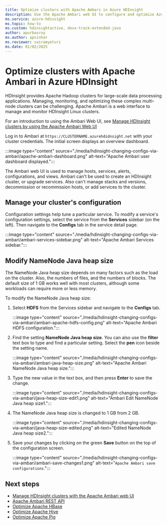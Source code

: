 ```yaml
---
title: Optimize clusters with Apache Ambari in Azure HDInsight
description: Use the Apache Ambari web UI to configure and optimize Azure HDInsight clusters.
ms.service: azure-hdinsight
ms.topic: how-to
ms.custom: hdinsightactive, devx-track-extended-java
author: apurbasroy
ms.author: apsinhar
ms.reviewer: sairamyeturi
ms.date: 01/02/2025
---
```


# Optimize clusters with Apache Ambari in Azure HDInsight

HDInsight provides Apache Hadoop clusters for large-scale data processing applications. Managing, monitoring, and optimizing these complex multi-node clusters can be challenging. Apache Ambari is a web interface to manage and monitor HDInsight Linux clusters.

For an introduction to using the Ambari Web UI, see [Manage HDInsight clusters by using the Apache Ambari Web UI](hdinsight-hadoop-manage-ambari.md)

Log in to  Ambari at `https://CLUSTERNAME.azurehdidnsight.net` with your cluster credentials. The initial screen  displays an overview dashboard.

:::image type="content" source="./media/hdinsight-changing-configs-via-ambari/apache-ambari-dashboard.png" alt-text="Apache Ambari user dashboard displayed.":::

The Ambari web UI is used to manage hosts, services, alerts, configurations, and views. Ambari can't be used to create an HDInsight cluster, or upgrade services. Also can't manage stacks and versions, decommission or recommission hosts, or add services to the cluster.

## Manage your cluster's configuration

Configuration settings help tune a particular service. To modify a service's configuration settings, select the service from the **Services** sidebar (on the left). Then navigate to the **Configs** tab in the service detail page.

:::image type="content" source="./media/hdinsight-changing-configs-via-ambari/ambari-services-sidebar.png" alt-text="Apache Ambari Services sidebar.":::

## Modify NameNode Java heap size

The NameNode Java heap size depends on many factors such as the load on the cluster. Also, the numbers of files, and the numbers of blocks. The default size of 1 GB works well with most clusters, although some workloads can require more or less memory.

To modify the NameNode Java heap size:

1. Select **HDFS** from the Services sidebar and navigate to the **Configs** tab.

    :::image type="content" source="./media/hdinsight-changing-configs-via-ambari/ambari-apache-hdfs-config.png" alt-text="Apache Ambari HDFS configuration.":::

1. Find the setting **NameNode Java heap size**. You can also use the **filter** text box to type and find a particular setting. Select the **pen** icon beside the setting name.

    :::image type="content" source="./media/hdinsight-changing-configs-via-ambari/ambari-java-heap-size.png" alt-text="Apache Ambari NameNode Java heap size.":::

1. Type the new value in the text box, and then press **Enter** to save the change.

    :::image type="content" source="./media/hdinsight-changing-configs-via-ambari/java-heap-size-edit1.png" alt-text="Ambari Edit NameNode Java heap size1.":::

1. The NameNode Java heap size is changed to 1 GB from 2 GB.

    :::image type="content" source="./media/hdinsight-changing-configs-via-ambari/java-heap-size-edited.png" alt-text="Edited NameNode Java heap size2.":::

1. Save your changes by clicking on the green **Save** button on the top of the configuration screen.

    :::image type="content" source="./media/hdinsight-changing-configs-via-ambari/ambari-save-changes1.png" alt-text="`Apache Ambari save configurations`.":::

## Next steps

* [Manage HDInsight clusters with the Apache Ambari web UI](hdinsight-hadoop-manage-ambari.md)
* [Apache Ambari REST API](hdinsight-hadoop-manage-ambari-rest-api.md)
* [Optimize Apache HBase](./optimize-hbase-ambari.md)
* [Optimize Apache Hive](./optimize-hive-ambari.md)
* [Optimize Apache Pig](./optimize-pig-ambari.md)
